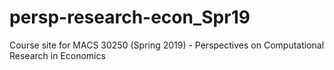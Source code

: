 # persp-research-econ_Spr19
Course site for MACS 30250 (Spring 2019) - Perspectives on Computational Research in Economics
